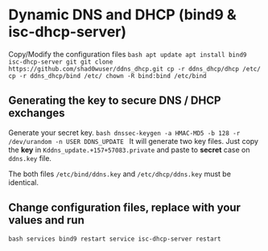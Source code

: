 # Dynamic DNS and DHCP (bind9 & isc-dhcp-server)
Copy/Modify the configuration files
``bash
apt update
apt install bind9 isc-dhcp-server git
git clone https://github.com/shad0wuser/ddns_dhcp.git
cp -r ddns_dhcp/dhcp /etc/
cp -r ddns_dhcp/bind /etc/
chown -R bind:bind /etc/bind
``


## Generating the key to secure DNS / DHCP exchanges

Generate your secret key.
``bash
dnssec-keygen -a HMAC-MD5 -b 128 -r /dev/urandom -n USER DDNS_UPDATE
``
It will generate two key files. Just copy the **key** in `Kddns_update.+157+57083.private` and paste to **secret** case on `ddns.key` file.

The both files `/etc/bind/ddns.key` and `/etc/dhcp/ddns.key` must be identical.

## Change configuration files, replace with your values and run
``bash
services bind9 restart
service isc-dhcp-server restart
``
